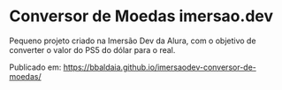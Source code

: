 # Conversor de Moedas imersao.dev

Pequeno projeto criado na Imersão Dev da Alura, com o objetivo de converter o valor do PS5 do dólar para o real.

Publicado em: https://bbaldaia.github.io/imersaodev-conversor-de-moedas/

